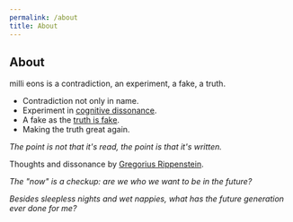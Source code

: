 ```yaml
---
permalink: /about
title: About
---
```


## About

milli eons is a contradiction, an experiment, a fake, a truth.

- Contradiction not only in name.
- Experiment in [cognitive dissonance](/w/cognitive-dissonance).
- A fake as the [truth is fake](/truth).
- Making the truth great again.

*The point is not that it's read, the point is that it's written.*

Thoughts and dissonance by [Gregorius Rippenstein](https://gregorius.rippenstein.art).

*The "now" is a checkup: are we who we want to be in the future?*

*Besides sleepless nights and wet nappies, what has the future generation ever done for me?*